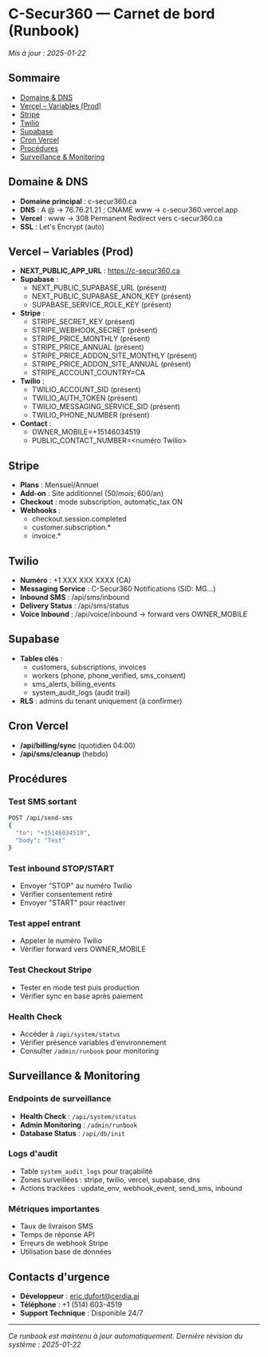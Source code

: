 # C-Secur360 — Carnet de bord (Runbook)
_Mis à jour : 2025-01-22_

## Sommaire
- [Domaine & DNS](#domaine--dns)
- [Vercel – Variables (Prod)](#vercel--variables-prod)
- [Stripe](#stripe)
- [Twilio](#twilio)
- [Supabase](#supabase)
- [Cron Vercel](#cron-vercel)
- [Procédures](#procédures)
- [Surveillance & Monitoring](#surveillance--monitoring)

## Domaine & DNS
- **Domaine principal** : c-secur360.ca
- **DNS** : A @ → 76.76.21.21 ; CNAME www → c-secur360.vercel.app
- **Vercel** : www → 308 Permanent Redirect vers c-secur360.ca
- **SSL** : Let's Encrypt (auto)

## Vercel – Variables (Prod)
- **NEXT_PUBLIC_APP_URL** : https://c-secur360.ca
- **Supabase** : 
  - NEXT_PUBLIC_SUPABASE_URL (présent)
  - NEXT_PUBLIC_SUPABASE_ANON_KEY (présent)
  - SUPABASE_SERVICE_ROLE_KEY (présent)
- **Stripe** : 
  - STRIPE_SECRET_KEY (présent)
  - STRIPE_WEBHOOK_SECRET (présent)
  - STRIPE_PRICE_MONTHLY (présent)
  - STRIPE_PRICE_ANNUAL (présent)
  - STRIPE_PRICE_ADDON_SITE_MONTHLY (présent)
  - STRIPE_PRICE_ADDON_SITE_ANNUAL (présent)
  - STRIPE_ACCOUNT_COUNTRY=CA
- **Twilio** : 
  - TWILIO_ACCOUNT_SID (présent)
  - TWILIO_AUTH_TOKEN (présent)
  - TWILIO_MESSAGING_SERVICE_SID (présent)
  - TWILIO_PHONE_NUMBER (présent)
- **Contact** : 
  - OWNER_MOBILE=+15146034519
  - PUBLIC_CONTACT_NUMBER=<numéro Twilio>

## Stripe
- **Plans** : Mensuel/Annuel
- **Add-on** : Site additionnel (50$/mois ; 600$/an)
- **Checkout** : mode subscription, automatic_tax ON
- **Webhooks** : 
  - checkout.session.completed
  - customer.subscription.*
  - invoice.*

## Twilio
- **Numéro** : +1 XXX XXX XXXX (CA)
- **Messaging Service** : C-Secur360 Notifications (SID: MG…)
- **Inbound SMS** : /api/sms/inbound
- **Delivery Status** : /api/sms/status
- **Voice Inbound** : /api/voice/inbound → forward vers OWNER_MOBILE

## Supabase
- **Tables clés** : 
  - customers, subscriptions, invoices
  - workers (phone, phone_verified, sms_consent)
  - sms_alerts, billing_events
  - system_audit_logs (audit trail)
- **RLS** : admins du tenant uniquement (à confirmer)

## Cron Vercel
- **/api/billing/sync** (quotidien 04:00)
- **/api/sms/cleanup** (hebdo)

## Procédures

### Test SMS sortant
```bash
POST /api/send-sms 
{
  "to": "+15146034519",
  "body": "Test"
}
```

### Test inbound STOP/START
- Envoyer "STOP" au numéro Twilio
- Vérifier consentement retiré
- Envoyer "START" pour réactiver

### Test appel entrant
- Appeler le numéro Twilio
- Vérifier forward vers OWNER_MOBILE

### Test Checkout Stripe
- Tester en mode test puis production
- Vérifier sync en base après paiement

### Health Check
- Accéder à `/api/system/status`
- Vérifier présence variables d'environnement
- Consulter `/admin/runbook` pour monitoring

## Surveillance & Monitoring

### Endpoints de surveillance
- **Health Check** : `/api/system/status`
- **Admin Monitoring** : `/admin/runbook`
- **Database Status** : `/api/db/init`

### Logs d'audit
- Table `system_audit_logs` pour traçabilité
- Zones surveillées : stripe, twilio, vercel, supabase, dns
- Actions trackées : update_env, webhook_event, send_sms, inbound

### Métriques importantes
- Taux de livraison SMS
- Temps de réponse API
- Erreurs de webhook Stripe
- Utilisation base de données

## Contacts d'urgence
- **Développeur** : eric.dufort@cerdia.ai
- **Téléphone** : +1 (514) 603-4519
- **Support Technique** : Disponible 24/7

---
_Ce runbook est maintenu à jour automatiquement. Dernière révision du système : 2025-01-22_